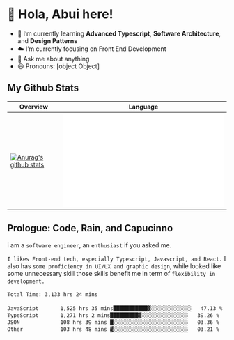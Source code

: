 # 👋 Hola, Abui here!

- 🌱 I’m currently learning **Advanced Typescript**, **Software Architecture**, and **Design Patterns**
- ☁️ I’m currently focusing on Front End Development
- 💬 Ask me about anything
- 😄 Pronouns: [object Object]

## My Github Stats

| Overview | Language |
| --- | --- |
|[![Anurag's github stats](https://github-readme-stats.vercel.app/api?username=abui-am&count_private=true)](https://github.com/anuraghazra/github-readme-stats)|![Language](https://raw.githubusercontent.com/abui-am/stats/c6455f656dfce7acd3951e5ec5b25d72af0b2ee3/generated/languages.svg)|

## Prologue: Code, Rain, and Capucinno
i am a `software engineer`, an `enthusiast` if you asked me. 

`I likes Front-end tech, especially Typescript, Javascript, and React.` I also has `some proficiency in UI/UX and graphic design`, while looked like some unnecessary skill those skills benefit me in term of `flexibility in development.`


<!--START_SECTION:waka-->

```text
Total Time: 3,133 hrs 24 mins

JavaScript       1,525 hrs 35 mins███████████▓░░░░░░░░░░░░░   47.13 %
TypeScript       1,271 hrs 2 mins█████████▓░░░░░░░░░░░░░░░   39.26 %
JSON             108 hrs 39 mins █░░░░░░░░░░░░░░░░░░░░░░░░   03.36 %
Other            103 hrs 48 mins ▓░░░░░░░░░░░░░░░░░░░░░░░░   03.21 %
```

<!--END_SECTION:waka-->
